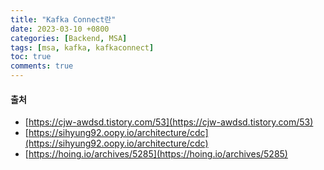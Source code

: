 ```yaml
---
title: "Kafka Connect란"
date: 2023-03-10 +0800
categories: [Backend, MSA]
tags: [msa, kafka, kafkaconnect]
toc: true
comments: true
---
```


#### 출처
- [https://cjw-awdsd.tistory.com/53](https://cjw-awdsd.tistory.com/53)
- [https://sihyung92.oopy.io/architecture/cdc](https://sihyung92.oopy.io/architecture/cdc)
- [https://hoing.io/archives/5285](https://hoing.io/archives/5285)
